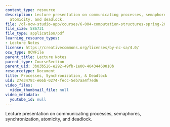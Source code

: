 ```yaml
---
content_type: resource
description: Lecture presentation on communicating processes, semaphores, synchronization,
  atomicity, and deadlock.
file: /ol-ocw-studio-app/courses/6-004-computation-structures-spring-2009/27e3478ce66b0274fecc5eb7aa4f7ed6_MIT6_004s09_lec21.pdf
file_size: 586731
file_type: application/pdf
learning_resource_types:
- Lecture Notes
license: https://creativecommons.org/licenses/by-nc-sa/4.0/
ocw_type: OCWFile
parent_title: Lecture Notes
parent_type: CourseSection
parent_uid: 3b03b526-e292-49fb-1e00-40434460010b
resourcetype: Document
title: Processes, Synchronization, & Deadlock
uid: 27e3478c-e66b-0274-fecc-5eb7aa4f7ed6
video_files:
  video_thumbnail_file: null
video_metadata:
  youtube_id: null
---
```

Lecture presentation on communicating processes, semaphores, synchronization, atomicity, and deadlock.